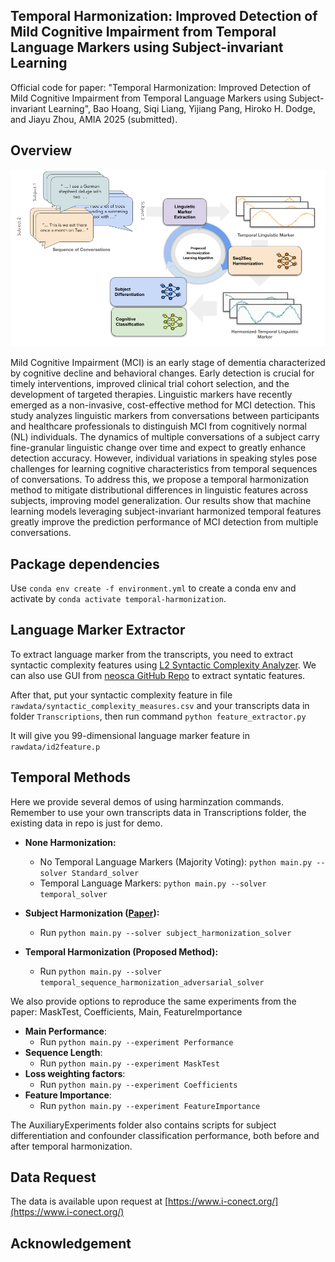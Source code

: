 ## Temporal Harmonization: Improved Detection of Mild Cognitive Impairment from Temporal Language Markers using Subject-invariant Learning
Official code for paper: "Temporal Harmonization: Improved Detection of Mild Cognitive Impairment from Temporal Language Markers using Subject-invariant Learning", Bao Hoang, Siqi Liang, Yijiang Pang, Hiroko H. Dodge, and Jiayu Zhou, AMIA 2025 (submitted).

## Overview 

![](pipeline.png) 

Mild Cognitive Impairment (MCI) is an early stage of dementia characterized by cognitive decline and behavioral changes. Early detection is crucial for timely interventions, improved clinical trial cohort selection, and the development of targeted therapies. Linguistic markers have recently emerged as a non-invasive, cost-effective method for MCI detection. This study analyzes linguistic markers from conversations between participants and healthcare professionals to distinguish MCI from cognitively normal (NL) individuals. The dynamics of multiple conversations of a subject carry fine-granular linguistic change over time and expect to greatly enhance detection accuracy. However, individual variations in speaking styles pose challenges for learning cognitive characteristics from temporal sequences of conversations. To address this, we propose a temporal harmonization method to mitigate distributional differences in linguistic features across subjects, improving model generalization. Our results show that machine learning models leveraging subject-invariant harmonized temporal features greatly improve the prediction performance of MCI detection from multiple conversations.

## Package dependencies
Use `conda env create -f environment.yml` to create a conda env and activate by `conda activate temporal-harmonization`.

## Language Marker Extractor
To extract language marker from the transcripts, you need to extract syntactic complexity features using [L2 Syntactic Complexity Analyzer](https://sites.psu.edu/xxl13/l2sca/). We can also use GUI from [neosca GitHub Repo](https://github.com/tanloong/neosca) to extract syntatic features.

After that, put your syntactic complexity feature in file `rawdata/syntactic_complexity_measures.csv` and your transcripts data in folder `Transcriptions`, then run command ```python feature_extractor.py```

It will give you 99-dimensional language marker feature in `rawdata/id2feature.p`

## Temporal Methods
Here we provide several demos of using harminzation commands. Remember to use your own transcripts data in Transcriptions folder, the existing data in repo is just for demo.

- **None Harmonization:**

    - No Temporal Language Markers (Majority Voting): ```python main.py --solver Standard_solver```
    - Temporal Language Markers: ```python main.py --solver temporal_solver``` 
 
- **Subject Harmonization ([Paper](https://pubmed.ncbi.nlm.nih.gov/38160279/)):**
  
    - Run ```python main.py --solver subject_harmonization_solver```

- **Temporal Harmonization (Proposed Method):**
    - Run ```python main.py --solver temporal_sequence_harmonization_adversarial_solver```

We also provide options to reproduce the same experiments from the paper: MaskTest, Coefficients, Main, FeatureImportance
- **Main Performance**:
    - Run ```python main.py --experiment Performance```
- **Sequence Length**:
    - Run ```python main.py --experiment MaskTest```
- **Loss weighting factors**:
    - Run ```python main.py --experiment Coefficients```
- **Feature Importance**:
    - Run ```python main.py --experiment FeatureImportance```
    
The AuxiliaryExperiments folder also contains scripts for subject differentiation and confounder classification performance, both before and after temporal harmonization.

## Data Request
The data is available upon request at [https://www.i-conect.org/](https://www.i-conect.org/)

## Acknowledgement
